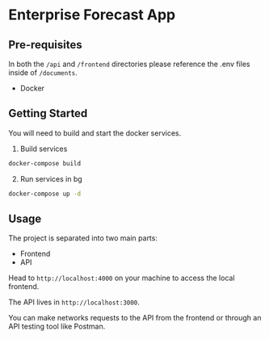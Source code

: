 # Enterprise Forecast App

## Pre-requisites

In both the `/api` and `/frontend` directories please reference the .env files inside of `/documents`.

- Docker

## Getting Started

You will need to build and start the docker services.

1. Build services
```bash
docker-compose build
```

2. Run services in bg
```bash
docker-compose up -d
```

## Usage

The project is separated into two main parts:
- Frontend
- API

Head to `http://localhost:4000` on your machine to access the local frontend.

The API lives in `http://localhost:3000`.

You can make networks requests to the API from the frontend or through an API testing tool like Postman.